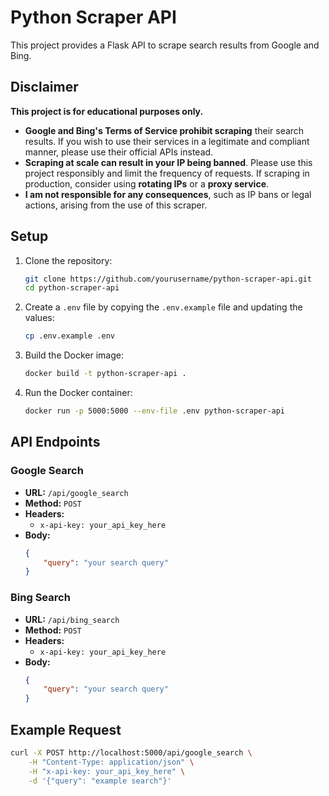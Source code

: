 # Python Scraper API

This project provides a Flask API to scrape search results from Google and Bing.


## **Disclaimer**

**This project is for educational purposes only.**

- **Google and Bing's Terms of Service prohibit scraping** their search results. If you wish to use their services in a legitimate and compliant manner, please use their official APIs instead.
- **Scraping at scale can result in your IP being banned**. Please use this project responsibly and limit the frequency of requests. If scraping in production, consider using **rotating IPs** or a **proxy service**.
- **I am not responsible for any consequences**, such as IP bans or legal actions, arising from the use of this scraper.


## Setup

1. Clone the repository:
    ```sh
    git clone https://github.com/yourusername/python-scraper-api.git
    cd python-scraper-api
    ```

2. Create a `.env` file by copying the `.env.example` file and updating the values:
    ```sh
    cp .env.example .env
    ```

3. Build the Docker image:
    ```sh
    docker build -t python-scraper-api .
    ```

4. Run the Docker container:
    ```sh
    docker run -p 5000:5000 --env-file .env python-scraper-api
    ```

## API Endpoints

### Google Search

- **URL:** `/api/google_search`
- **Method:** `POST`
- **Headers:**
    - `x-api-key: your_api_key_here`
- **Body:**
    ```json
    {
        "query": "your search query"
    }
    ```

### Bing Search

- **URL:** `/api/bing_search`
- **Method:** `POST`
- **Headers:**
    - `x-api-key: your_api_key_here`
- **Body:**
    ```json
    {
        "query": "your search query"
    }
    ```

## Example Request

```sh
curl -X POST http://localhost:5000/api/google_search \
    -H "Content-Type: application/json" \
    -H "x-api-key: your_api_key_here" \
    -d '{"query": "example search"}'
```


